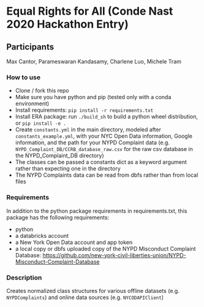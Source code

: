 # Equal Rights for All (Conde Nast 2020 Hackathon Entry)  

## Participants  
Max Cantor, Parameswaran Kandasamy, Charlene Luo, Michele Tram  

### How to use  
* Clone / fork this repo  
* Make sure you have python and pip (tested only with a conda environment)  
* Install requirements: `pip install -r requirements.txt`  
* Install ERA package: run `./build_sh` to build a python wheel distribution, or `pip install -e .`  
* Create `constants.yml` in the main directory, modeled after `constants_example.yml`, with your NYC Open Data information, Google information, and the path for your NYPD Complaint data (e.g. `NYPD_Complaint_DB/CCRB_database_raw.csv` for the raw csv database in the NYPD_Complaint_DB directory)  
* The classes can be passed a constants dict as a keyword argument rather than expecting one in the directory  
* The NYPD Complaints data can be read from dbfs rather than from local files  

### Requirements  
In addition to the python package requirements in requirements.txt, this package has the following requirements:  
* python  
* a databricks account  
* a New York Open Data account and app token  
* a local copy or dbfs uploaded copy of the NYPD Misconduct Complaint Database: https://github.com/new-york-civil-liberties-union/NYPD-Misconduct-Complaint-Database  

### Description  
Creates normalized class structures for various offline datasets (e.g. `NYPDComplaints`) and online data sources (e.g. `NYCODAPIClient`)  
